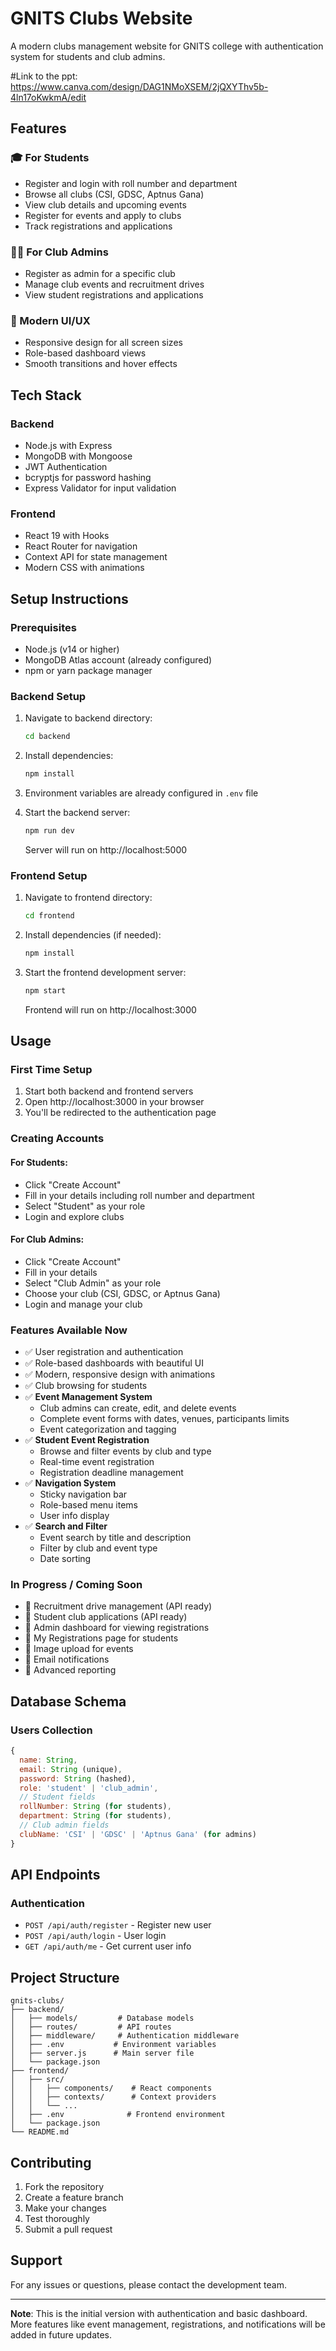 # GNITS Clubs Website

A modern clubs management website for GNITS college with authentication system for students and club admins.

#Link to the ppt: https://www.canva.com/design/DAG1NMoXSEM/2jQXYThv5b-4ln17oKwkmA/edit

## Features

### 🎓 For Students
- Register and login with roll number and department
- Browse all clubs (CSI, GDSC, Aptnus Gana)
- View club details and upcoming events
- Register for events and apply to clubs
- Track registrations and applications

### 👨‍💼 For Club Admins
- Register as admin for a specific club
- Manage club events and recruitment drives
- View student registrations and applications

### 🎨 Modern UI/UX
- Responsive design for all screen sizes
- Role-based dashboard views
- Smooth transitions and hover effects

## Tech Stack

### Backend
- Node.js with Express
- MongoDB with Mongoose
- JWT Authentication
- bcryptjs for password hashing
- Express Validator for input validation

### Frontend
- React 19 with Hooks
- React Router for navigation
- Context API for state management
- Modern CSS with animations

## Setup Instructions

### Prerequisites
- Node.js (v14 or higher)
- MongoDB Atlas account (already configured)
- npm or yarn package manager

### Backend Setup
1. Navigate to backend directory:
   ```bash
   cd backend
   ```

2. Install dependencies:
   ```bash
   npm install
   ```

3. Environment variables are already configured in `.env` file

4. Start the backend server:
   ```bash
   npm run dev
   ```
   Server will run on http://localhost:5000

### Frontend Setup
1. Navigate to frontend directory:
   ```bash
   cd frontend
   ```

2. Install dependencies (if needed):
   ```bash
   npm install
   ```

3. Start the frontend development server:
   ```bash
   npm start
   ```
   Frontend will run on http://localhost:3000

## Usage

### First Time Setup
1. Start both backend and frontend servers
2. Open http://localhost:3000 in your browser
3. You'll be redirected to the authentication page

### Creating Accounts

#### For Students:
- Click "Create Account"
- Fill in your details including roll number and department
- Select "Student" as your role
- Login and explore clubs

#### For Club Admins:
- Click "Create Account"
- Fill in your details
- Select "Club Admin" as your role
- Choose your club (CSI, GDSC, or Aptnus Gana)
- Login and manage your club

### Features Available Now
- ✅ User registration and authentication
- ✅ Role-based dashboards with beautiful UI
- ✅ Modern, responsive design with animations
- ✅ Club browsing for students
- ✅ **Event Management System**
  - Club admins can create, edit, and delete events
  - Complete event forms with dates, venues, participants limits
  - Event categorization and tagging
- ✅ **Student Event Registration**
  - Browse and filter events by club and type
  - Real-time event registration
  - Registration deadline management
- ✅ **Navigation System**
  - Sticky navigation bar
  - Role-based menu items
  - User info display
- ✅ **Search and Filter**
  - Event search by title and description
  - Filter by club and event type
  - Date sorting

### In Progress / Coming Soon
- 🔄 Recruitment drive management (API ready)
- 🔄 Student club applications (API ready)
- 🔄 Admin dashboard for viewing registrations
- 🔄 My Registrations page for students
- 📝 Image upload for events
- 📝 Email notifications
- 📝 Advanced reporting

## Database Schema

### Users Collection
```javascript
{
  name: String,
  email: String (unique),
  password: String (hashed),
  role: 'student' | 'club_admin',
  // Student fields
  rollNumber: String (for students),
  department: String (for students),
  // Club admin fields
  clubName: 'CSI' | 'GDSC' | 'Aptnus Gana' (for admins)
}
```

## API Endpoints

### Authentication
- `POST /api/auth/register` - Register new user
- `POST /api/auth/login` - User login
- `GET /api/auth/me` - Get current user info

## Project Structure
```
gnits-clubs/
├── backend/
│   ├── models/         # Database models
│   ├── routes/         # API routes
│   ├── middleware/     # Authentication middleware
│   ├── .env           # Environment variables
│   ├── server.js      # Main server file
│   └── package.json
├── frontend/
│   ├── src/
│   │   ├── components/    # React components
│   │   ├── contexts/      # Context providers
│   │   └── ...
│   ├── .env              # Frontend environment
│   └── package.json
└── README.md
```

## Contributing

1. Fork the repository
2. Create a feature branch
3. Make your changes
4. Test thoroughly
5. Submit a pull request

## Support

For any issues or questions, please contact the development team.

---

**Note**: This is the initial version with authentication and basic dashboard. More features like event management, registrations, and notifications will be added in future updates.
